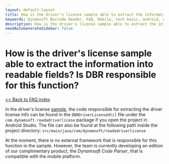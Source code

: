 ```yaml
---
layout: default-layout
title: How is the driver's license sample able to extract the information into readable fields? Is DBR responsible for this function?
keywords: Dynamsoft Barcode Reader, FAQ, Mobile, tech basic, android, driver license, info
description: How is the driver's license sample able to extract the information into readable fields? Is DBR responsible for this function?
needAutoGenerateSidebar: false
---
```


# How is the driver's license sample able to extract the information into readable fields? Is DBR responsible for this function?

[<< Back to FAQ index](index.md)

In the driver's license [sample](../samples/drivers-license.md), the code responsible for extracting the driver license info can be found in the `DBRDriverLicenseUtil` file under the `com.dynamsoft.readadriverlicese` package if you open the project in Android Studio. The file can also be found at the following path inside the project directory: `src/main/java/com/dynamsoft/readadriverlicense`

At the moment, there is no external framework that is responsible for this function in the sample. However, the team is currently developing an edition of our complimentary product, the *Dynamsoft Code Parser*, that is compatible with the mobile platform.